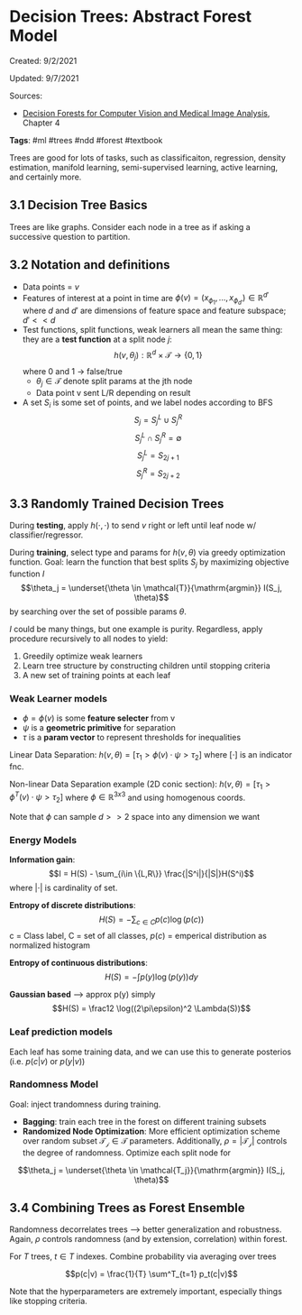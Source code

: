 # Decision Trees: Abstract Forest Model
Created: 9/2/2021

Updated: 9/7/2021

Sources:
* [Decision Forests for Computer Vision and Medical Image Analysis](https://link.springer.com/book/10.1007/978-1-4471-4929-3), Chapter 4

**Tags**: #ml #trees #ndd #forest #textbook

Trees are good for lots of tasks, such as classificaiton, regression, density estimation, manifold learning, semi-supervised learning, active learning, and certainly more.

## 3.1 Decision Tree Basics
Trees are like graphs. Consider each node in a tree as if asking a successive question to partition.

## 3.2 Notation and definitions
* Data points = $v$
* Features of interest at a point in time are $\phi(v) = (x_{\phi_1}, ..., x_{\phi_{d'}}) \in \mathbb{R}^{d'}$ where $d$ and $d'$ are dimensions of feature space and feature subspace; $d' << d$ 
* Test functions, split functions, weak learners all mean the same thing: they are a **test function** at a split node $j$:
$$h(v, \theta_j) : \mathbb{R}^d \times \mathcal{T} \rightarrow \{0, 1\}$$
where 0 and 1 $\rightarrow$ false/true
	* $\theta_j \in \mathcal{T}$ denote split params at the jth node
	* Data point v sent L/R depending on result
* A set $S_i$ is some set of points, and we label nodes according to BFS
$$S_j = S^L_j \cup S^R_j$$
$$S^L_j \cap S^R_j = \emptyset$$
$$S^L_j = S_{2j+1}$$
$$S^R_j = S_{2j+2}$$

## 3.3 Randomly Trained Decision Trees
During **testing**, apply $h(\cdot, \cdot)$ to send $v$ right or left until leaf node w/ classifier/regressor. 

During **training**, select type and params for $h(v, \theta)$ via greedy optimization function. Goal: learn the function that best splits $S_j$ by maximizing objective function $I$
$$\theta_j = \underset{\theta \in \mathcal{T}}{\mathrm{argmin}} I(S_j, \theta)$$
by searching over the set of possible params $\theta$. 

$I$ could be many things, but one example is purity. Regardless, apply procedure recursively to all nodes to yield:
1. Greedily optimize weak learners
2. Learn tree structure by constructing children until stopping criteria
3. A new set of training points at each leaf

### Weak Learner models
* $\phi = \phi(v)$ is some **feature selecter** from v
* $\psi$ is a **geometric primitive** for separation
* $\tau$ is a **param vector** to represent thresholds for inequalities

Linear Data Separation: $h(v, \theta) = [\tau_1 > \phi(v) \cdot \psi > \tau_2]$ where $[\cdot]$ is an indicator fnc.

Non-linear Data Separation example (2D conic section): $h(v, \theta) = [\tau_1 > \phi^T(v) \cdot \psi > \tau_2]$ where $\phi \in \mathbb{R}^{3x3}$ and using homogenous coords. 

Note that $\phi$ can sample $d>>2$ space into any dimension we want

### Energy Models
**Information gain**:
$$I = H(S) - \sum_{i\in \{L,R\}} \frac{|S^i|}{|S|}H(S^i)$$
where $|\cdot|$ is cardinality of set.

**Entropy of discrete distributions**:
$$H(S) = - \sum_{c \in C} p(c)\log(p(c))$$
c = Class label, C = set of all classes, $p(c)$ = emperical distribution as normalized histogram

**Entropy of continuous distributions**:
$$H(S) = -\int p(y)\log(p(y))dy$$

**Gaussian based** --> approx p(y) simply
$$H(S) = \frac12 \log((2\pi\epsilon)^2 \Lambda(S))$$

### Leaf prediction models
Each leaf has some training data, and we can use this to generate posterios (i.e. $p(c|v)$ or $p(y|v)$)

### Randomness Model
Goal: inject trandomness during training.
* **Bagging**: train each tree in the forest on different training subsets
* **Randomized Node Optimization**: More efficient optimization scheme over random subset $\mathcal{T_j} \in \mathcal{T}$ parameters. Additionally, $\rho = |\mathcal{T_j}|$ controls the degree of randomness. Optimize each split node for 

$$\theta_j = \underset{\theta \in \mathcal{T_j}}{\mathrm{argmin}} I(S_j, \theta)$$

## 3.4 Combining Trees as Forest Ensemble
Randomness decorrelates trees --> better generalization and robustness. Again, $\rho$ controls randomness (and by extension, correlation) within forest.

For $T$ trees, $t \in T$ indexes. Combine probability via averaging over trees

$$p(c|v) = \frac{1}{T} \sum^T_{t=1} p_t(c|v)$$

Note that the hyperparameters are extremely important, especially things like stopping criteria. 

